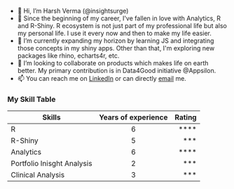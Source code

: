 - 👋 Hi, I’m Harsh Verma (@insightsurge)
- 👀 Since the beginning of my career, I've fallen in love with Analytics, R and R-Shiny. R ecosystem is not just part of my professional life but also my personal life. I use it every now and then to make my life easier.
- 🌱 I’m currently expanding my horizon by learning JS and integrating those concepts in my shiny apps. Other than that, I'm exploring new packages like rhino, echarts4r, etc.
- 💞️ I’m looking to collaborate on products which makes life on earth better. My primary contribution is in Data4Good initiative @Appsilon.
- 📫 You can reach me on [LinkedIn](www.linkedin.com/in/harshvermavsh) or can directly [email](analyticswithharsh@gmail.com) me.

### My Skill Table
| Skills        | Years of experience | Rating  |
| ------------- |:-------------:| -----:|
| R      | 6 | **** |
| R-Shiny      | 5      |   *** |
| Analytics | 6      |    **** |
| Portfolio Inisght Analysis | 2      |    *** |
| Clinical Analysis | 3      |    *** |


<!---
insightsurge/insightsurge is a ✨ special ✨ repository because its `README.md` (this file) appears on your GitHub profile.
You can click the Preview link to take a look at your changes.
--->
